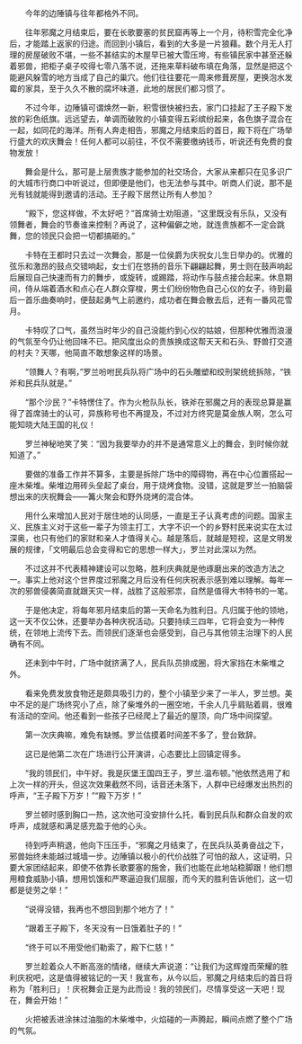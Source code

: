 　　今年的边陲镇与往年都格外不同。

　　往年邪魔之月结束后，要在长歌要塞的贫民窟再等上一个月，待积雪完全化净后，才能踏上返家的归途。而回到小镇后，看到的大多是一片狼藉。数个月无人打理的房屋破败不堪，一些不甚结实的木屋早已被大雪压垮，有些镇民家中甚至还躲着邪兽，把柜子桌子咬得七零八落不说，还拖来草料破布填在角落，显然是把这个能避风躲雪的地方当成了自己的巢穴。他们往往要花一周来修葺房屋，更换泡水发霉的家具，至于久久不散的腐坏味道，此地的居民们都习惯了。

　　不过今年，边陲镇可谓焕然一新，积雪很快被扫去，家门口挂起了王子殿下发放的彩色纸旗。远远望去，单调而破败的小镇变得五彩缤纷起来，各色旗子混合在一起，如同花的海洋。所有人奔走相告，邪魔之月结束后的首日，殿下将在广场举行盛大的欢庆舞会！任何人都可以前往，不仅不需要缴纳钱币，听说还有免费的食物发放！

　　舞会是什么，那可是上层贵族才能参加的社交场合，大家从来都只在见多识广的大城市行商口中听说过，但即便是他们，也无法参与其中。听商人们说，那不是光有钱就能得到邀请的活动。王子殿下居然让所有人参加？

　　“殿下，您这样做，不太好吧？”首席骑士劝阻道，“这里既没有乐队，又没有领舞者，舞会的节奏谁来控制？再说了，这种偏僻之地，就连贵族都不一定会跳舞，您的领民只会把一切都搞砸的。”

　　卡特在王都时只去过一次舞会，那是一位侯爵为庆祝女儿生日举办的。优雅的弦乐和激昂的鼓点交错响起，女士们在悠扬的音乐下翩翩起舞，男士则在鼓声响起后展现自己快速而有力的舞步，或旋转，或踢踏，将动作与鼓点接合起来。休息期间，侍从端着酒水和点心在人群众穿梭，男士们纷纷物色自己心仪的女子，待到最后一首乐曲奏响时，便鼓起勇气上前邀约，成功者在舞会散去后，还有一番风花雪月。

　　卡特叹了口气，虽然当时年少的自己没能约到心仪的姑娘，但那种优雅而浪漫的气氛至今仍让他回味不已。把风度出众的贵族换成这帮天天和石头、野兽打交道的村夫？天哪，他简直不敢想象这样的场景。

　　“领舞人？有啊，”罗兰吩咐民兵队将广场中的石头雕塑和绞刑架统统拆除，“铁斧和民兵队就是。”

　　“那个沙民？”卡特愣住了。作为火枪队队长，铁斧在邪魔之月的表现总算是赢得了首席骑士的认可，异族称号也不再提及，不过对方终究是莫金族人啊，怎么可能知晓大陆王国的礼仪！

　　罗兰神秘地笑了笑：“因为我要举办的并不是通常意义上的舞会，到时候你就知道了。”

　　要做的准备工作并不算多，主要是拆除广场中的障碍物，再在中心位置搭起一座木柴堆。柴堆边用砖头垒起了桌台，用于烧烤食物。没错，这就是罗兰一拍脑袋想出来的庆祝舞会——篝火聚会和野外烧烤的混合体。

　　用什么来增加人民对于居住地的认同感，一直是王子认真考虑的问题。国家主义、民族主义对于这些一辈子为领主打工，大字不识一个的乡野村民来说实在太过深奥，也只有他们的家财和亲人才值得关心。越是落后，就越是短视，这是文明发展的规律，「文明最后总会变得和它的思想一样大」，罗兰对此深以为然。

　　不过这并不代表精神建设可以忽略，胜利庆典就是他琢磨出来的改造方法之一。事实上他对这个世界度过邪魔之月后没有任何庆祝表示感到难以理解。每年一次的邪兽侵袭简直就跟天灾一样，战胜了这般邪祟，自然是值得大书特书的一笔。

　　于是他决定，将每年邪月结束后的第一天命名为胜利日。凡归属于他的领地，这一天不仅公休，还要举办各种庆祝活动。只要持续三四年，它将会变为一种传统，在领地上流传下去。而领民们逐渐也会感受到，自己与其他领主治理下的人民确有不同。

　　还未到中午时，广场中就挤满了人，民兵队员排成圈，将大家挡在木柴堆之外。

　　看来免费发放食物还是颇具吸引力的，整个小镇至少来了一半人，罗兰想。美中不足的是广场终究小了点，除了柴堆外的一圈空地，千余人几乎肩贴着肩，很难有活动的空间。他还看到一些孩子已经爬上了最近的屋顶，向广场中间探望。

　　第一次庆典嘛，难免有缺憾。罗兰估摸着时间差不多了，登台致辞。

　　这已是他第二次在广场进行公开演讲，心态要比上回镇定得多。

　　“我的领民们，中午好。我是灰堡王国四王子，罗兰.温布顿。”他依然选用了和上次一样的开头，但这次效果截然不同，话音还未落下，人群中已经爆发出热烈的呼声，“王子殿下万岁！”“殿下万岁！”

　　罗兰顿时感到胸口一热，这次他可没安排什么托，看到民兵队和群众自发的欢呼声，成就感和满足感充盈于他的心头。

　　待到呼声稍退，他向下压压手，“邪魔之月结束了，在民兵队英勇奋战之下，邪兽始终未能越过城墙一步。边陲镇以极小的代价战胜了可怕的敌人，这证明，只要大家团结起来，即使不依靠长歌要塞的施舍，我们也能在此地站稳脚跟！他们想用粮食威胁小镇，想用饥饿和严寒逼迫我们屈服，而今天的胜利告诉他们，这一切都是徒劳之举！”

　　“说得没错，我再也不想回到那个地方了！”

　　“跟着王子殿下，冬天没有一日饿着肚子的！”

　　“终于可以不用受他们勒索了，殿下仁慈！”

　　罗兰趁着众人不断高涨的情绪，继续大声说道：“让我们为这辉煌而荣耀的胜利庆祝吧，这是值得被铭记的一天！我宣布，从今以后，邪魔之月结束后的首日将称为「胜利日」！庆祝舞会正是为此而设！我的领民们，尽情享受这一天吧！现在，舞会开始！”

　　火把被丢进涂抹过油脂的木柴堆中，火焰碰的一声腾起，瞬间点燃了整个广场的气氛。
